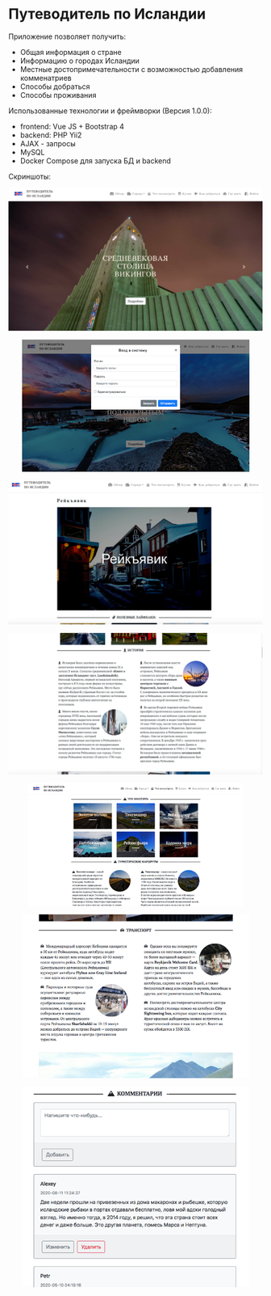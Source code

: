 # Путеводитель по Исландии
Приложение позволяет получить:
- Общая информация о стране
- Информацию о городах Исландии
- Местные достопримечательности с возможностью добавления комменатриев
- Способы добраться
- Способы проживания


Использованные технологии и фреймворки (Версия 1.0.0):
- frontend: Vue JS + Bootstrap 4
- backend: PHP Yii2
- AJAX - запросы
- MySQL
- Docker Compose для запуска БД и backend


Скриншоты:

<p align="center">
    <img src="https://github.com/alextar04/Visit-Iceland/blob/master/Github%20Images/1.png" alt="centered image">
</p>

<p align="center">
    <img src="https://github.com/alextar04/Visit-Iceland/blob/master/Github%20Images/2.png" alt="centered image">
</p>

<p align="center">
    <img src="https://github.com/alextar04/Visit-Iceland/blob/master/Github%20Images/3.png" alt="centered image">
</p>

<p align="center">
    <img src="https://github.com/alextar04/Visit-Iceland/blob/master/Github%20Images/4.png" alt="centered image">
</p>

<p align="center">
    <img src="https://github.com/alextar04/Visit-Iceland/blob/master/Github%20Images/5.png" alt="centered image">
</p>

<p align="center">
    <img src="https://github.com/alextar04/Visit-Iceland/blob/master/Github%20Images/6.png" alt="centered image">
</p>

<p align="center">
    <img src="https://github.com/alextar04/Visit-Iceland/blob/master/Github%20Images/7.png" alt="centered image">
</p>

